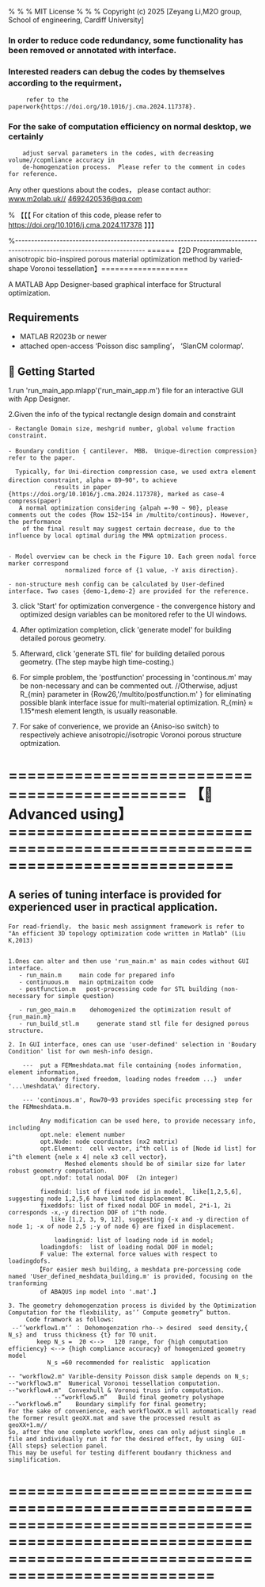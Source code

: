 % % % MIT License
% % % Copyright (c) 2025 [Zeyang Li,M2O group, School of engineering, Cardiff University]

### In order to reduce code redundancy,  some functionality has been removed or annotated with interface.  
###  Interested readers can debug the codes by themselves according to the requirment，
         refer to the paperwork{https://doi.org/10.1016/j.cma.2024.117378}.
###  For the sake of computation efficiency on normal desktop, we certainly 
        adjust serval parameters in the codes, with decreasing  volume//copmliance accuracy in 
        de-homogenzation process.  Please refer to the comment in codes for reference.

Any other questions about the codes， please contact author:   www.m2olab.uk// 4692420536@qq.com

% 【【【 For citation of this code,  please refer to https://doi.org/10.1016/j.cma.2024.117378 】】】

%-----------------------------------------------------------------------------------------------------------------------
======【2D Programmable, anisotropic bio-inspired porous material optimization method by varied-shape Voronoi tessellation】===================

A MATLAB App Designer-based graphical interface for Structural optimization.
## Requirements
-  MATLAB R2023b or newer
-  attached open-access  ‘Poisson disc sampling’， ‘SlanCM colormap’.

## 🚀 Getting Started
   1.run 'run_main_app.mlapp'('run_main_app.m') file for an interactive GUI with App Designer.
   
   2.Given the info of the typical rectangle design domain and constraint

	- Rectangle Domain size, meshgrid number, global volume fraction constraint.

	- Boundary condition { cantilever， MBB， Unique-direction compression} refer to the paper.

	  Typically, for Uni-direction compression case, we used extra element direction constraint, alpha = 89~90°，to achieve
                 results in paper {https://doi.org/10.1016/j.cma.2024.117378}, marked as case-4 compress(paper)
	   A normal optimization considering {alpah =-90 ~ 90}, please comments out the codes {Row 152~154 in /multito/continous}. However, the performance
	    of the final result may suggest certain decrease, due to the influence by local optimal during the MMA optmization process.


	- Model overview can be check in the Figure 10. Each green nodal force marker correspond 
					normalized force of {1 value, -Y axis direction}.

	- non-structure mesh config can be calculated by User-defined interface. Two cases {demo-1,demo-2} are provided for the reference.

   3. click 'Start' for optimization convergence
	- the convergence history and optimized design variables can be monitored refer to the UI windows. 

   4. After optimization completion, click 'generate model' for building detailed porous geometry.
   
   5. Afterward, click 'generate STL file' for building detailed porous geometry. (The step maybe high time-costing.)

   6. For simple problem, the 'postfunction' processing in 'continous.m' may be non-necessary and can be commented out.
      //Otherwise, adjust R_{min} parameter in {Row26,'/multito/postfunction.m' } for eliminating possible blank interface issue for multi-material optimization.
        R_{min} ≈ 1.15*mesh element length, is usually reasonable.
	
  7.  For sake of converience, we provide an {Aniso-iso switch} to respectively achieve anisotropic//isotropic Voronoi porous structure optmization. 
							
============================================= 【🚀 Advanced using】============================================================================
===============================================================================================================================================
##  A series of tuning interface is provided for experienced user in practical application.
    For read-friendly， the basic mesh assignment framework is refer to "An efficient 3D topology optimization code written in Matlab" (Liu K,2013)


    1.Ones can alter and then use 'run_main.m' as main codes without GUI interface.
       - run_main.m     main code for prepared info
       - continuous.m   main optmizaiton code
       - postfunction.m   post-processing code for STL building (non-necessary for simple question)
       
       - run_geo_main.m    dehomogenized the optimization result of {run_main.m}
       - run_build_stl.m     generate stand stl file for designed porous structure.    
    
    2. In GUI interface, ones can use 'user-defined' selection in 'Boudary Condition' list for own mesh-info design.

		---  put a FEMmeshdata.mat file containing {nodes information, element information, 
		     boundary fixed freedom, loading nodes freedom ...}  under '...\meshdata\' directory.

		--- 'continous.m', Row70~93 provides specific processing step for the FEMmeshdata.m. 

			 Any modification can be used here, to provide necessary info, including
			 opt.nele: element number 
			 opt.Node: node coordinates (nx2 matrix)  
			 opt.Element:  cell vector, i^th cell is of [Node id list] for i^th element {nele x 4| nele x3 cell vector}， 
					Meshed elements should be of similar size for later robust geometry computation.  
			 opt.ndof: total nodal DOF  (2n integer)

			 fixednid: list of fixed node id in model,  like[1,2,5,6], suggesting node 1,2,5,6 have limited displacement BC.
			 fixeddofs: list of fixed nodal DOF in model, 2*i-1, 2i corresponds -x,-y direction DOF of i^th node.
				like [1,2, 3, 9, 12], suggesting {-x and -y direction of node 1; -x of node 2,5	;-y of node 6} are fixed in displacement.
						
		         loadingnid: list of loading node id in model;
			 loadingdofs:  list of loading nodal DOF in model;
			 F value: The external force values with respect to loadingdofs.
		 	【For easier mesh building, a meshdata pre-porcessing code named 'User_defined_meshdata_building.m' is provided, focusing on the tranforming
			 of ABAQUS inp model into '.mat'.】

    3. The geometry dehomogenzation process is divided by the Optimization Computation for the flexbiility, as‘’ Compute geometry” button.
         Code framwork as follows:
	 --‘’workflow1.m‘’ ： Dehomogenzation rho--> desired  seed density,{ N_s} and  truss thickness {t} for TO unit.   
			keep N_s =  20 <-->   120 range, for {high computation efficiency} <--> {high compliance accuracy} of homogenized geometry model
			   N_s =60 recommended for realistic  application

	-- "workflow2.m" Varible-density Poisson disk sample depends on N_s;
	--"workflow3.m"  Numerical Voronoi tessellation computation. 
 	--"workflow4.m"  Convexhull & Voronoi truss info computation. 
                 --“workflow5.m”   Build final geometry polyshape
 	--“workflow6.m”    Boundary simplify for final geometry;
	For the sake of convenience, each workflowXX.m will automatically read the former result geoXX.mat and save the processed result as geoXX+1.m//
	So, after the one complete workflow, ones can only adjust single .m file and individually run it for the desired effect, by using  GUI- {All steps} selection panel.
	This may be useful for testing different boudanry thickness and  simplification. 
	
========================================================================================================================================================
========================================================================================================================================================


   
